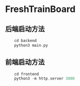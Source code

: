 # FreshTrainBoard
## 后端启动方法
``` C++
    cd backend
    python3 main.py
```
## 前端启动方法
```C++
    cd frontend
    python3 -m http.server 3000
```